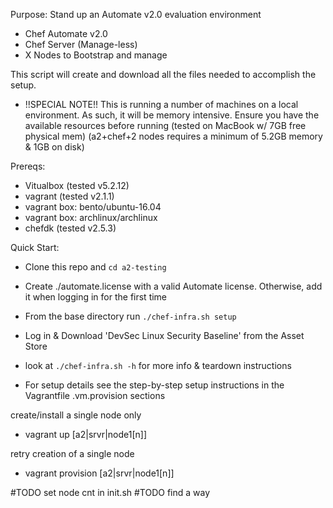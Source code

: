 Purpose: Stand up an Automate v2.0 evaluation environment
- Chef Automate v2.0
- Chef Server (Manage-less)
- X Nodes to Bootstrap and manage

This script will create and download all the files needed to
accomplish the setup.

* !!SPECIAL NOTE!!
This is running a number of machines on a local environment.  As such,
it will be memory intensive.  Ensure you have the available resources
before running
(tested on MacBook w/ 7GB free physical mem)
(a2+chef+2 nodes requires a minimum of 5.2GB memory & 1GB on disk)

Prereqs:
- Vitualbox (tested v5.2.12)
- vagrant (tested v2.1.1)
- vagrant box: bento/ubuntu-16.04
- vagrant box: archlinux/archlinux
- chefdk (tested v2.5.3)

Quick Start:
- Clone this repo and `cd a2-testing` 
- Create ./automate.license with a valid Automate license. Otherwise, add it when logging in for the first time
- From the base directory run `./chef-infra.sh setup`
- Log in & Download 'DevSec Linux Security Baseline' from the Asset Store

- look at `./chef-infra.sh -h` for more info & teardown instructions

* For setup details see the step-by-step setup instructions in the Vagrantfile .vm.provision sections

create/install a single node only
- vagrant up [a2|srvr|node1[n]]

retry creation of a single node
- vagrant provision [a2|srvr|node1[n]]


#TODO set node cnt in init.sh
#TODO find a way
